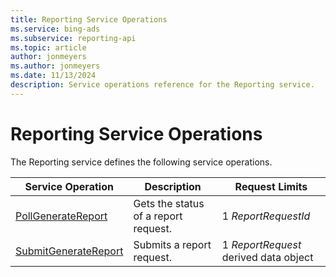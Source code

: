 ```yaml
---
title: Reporting Service Operations
ms.service: bing-ads
ms.subservice: reporting-api
ms.topic: article
author: jonmeyers
ms.author: jonmeyers
ms.date: 11/13/2024
description: Service operations reference for the Reporting service.
---
```

# Reporting Service Operations
The Reporting service defines the following service operations.

|Service Operation|Description|Request Limits|
|---|---|---|
|[PollGenerateReport](pollgeneratereport.md)|Gets the status of a report request.|1 *ReportRequestId*|
|[SubmitGenerateReport](submitgeneratereport.md)|Submits a report request.|1 *ReportRequest* derived data object|
